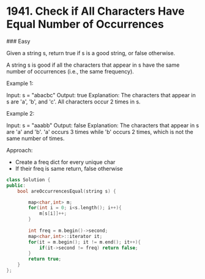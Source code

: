 # 1941. Check if All Characters Have Equal Number of Occurrences
### Easy

Given a string s, return true if s is a good string, or false otherwise.

A string s is good if all the characters that appear in s have the same number of occurrences (i.e., the same frequency).

Example 1:

Input: s = "abacbc"
Output: true
Explanation: The characters that appear in s are 'a', 'b', and 'c'. All characters occur 2 times in s.

Example 2:

Input: s = "aaabb"
Output: false
Explanation: The characters that appear in s are 'a' and 'b'.
'a' occurs 3 times while 'b' occurs 2 times, which is not the same number of times.

Approach:
* Create a freq dict for every unique char
* If their freq is same return, false otherwise
```cpp
class Solution {
public:
    bool areOccurrencesEqual(string s) {

        map<char,int> m;
        for(int i = 0; i<s.length(); i++){
            m[s[i]]++;
        }
        
        int freq = m.begin()->second;
        map<char,int>::iterator it;
        for(it = m.begin(); it != m.end(); it++){
            if(it->second != freq) return false;
        }
        return true;
    }
};
```